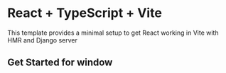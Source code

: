 # React + TypeScript + Vite

This template provides a minimal setup to get React working in Vite with HMR and Django server

## Get Started for window

